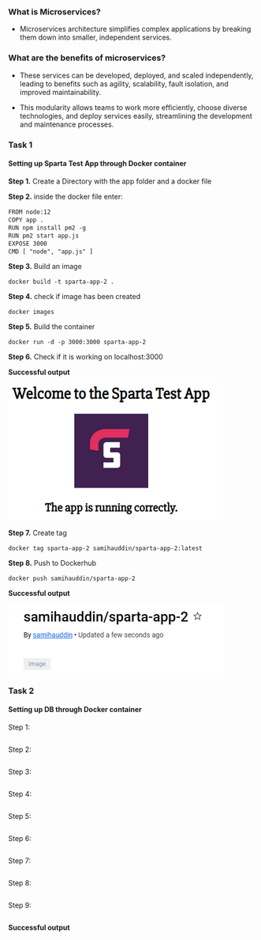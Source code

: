 ### What is Microservices?

- Microservices architecture simplifies complex applications by breaking them down into smaller, independent services.

### What are the benefits of microservices?

- These services can be developed, deployed, and scaled independently, leading to benefits such as agility, scalability, fault isolation, and improved maintainability. <br>


- This modularity allows teams to work more efficiently, choose diverse technologies, and deploy services easily, streamlining the development and maintenance processes.

### Task 1

#### Setting up Sparta Test App through Docker container 

**Step 1.** Create a Directory with the app folder and a docker file

**Step 2.** inside the docker file enter:
```
FROM node:12
COPY app .
RUN npm install pm2 -g
RUN pm2 start app.js
EXPOSE 3000
CMD [ "node", "app.js" ]
```
**Step 3.** Build an image
```
docker build -t sparta-app-2 .
```
**Step 4.** check if image has been created 
```
docker images
```
**Step 5.** Build the container
```
docker run -d -p 3000:3000 sparta-app-2
```
**Step 6.** Check if it is working on localhost:3000

**Successful output**

![alt txt](Images/output.png)

**Step 7.** Create tag 
```
docker tag sparta-app-2 samihauddin/sparta-app-2:latest
```
**Step 8.** Push to Dockerhub 
```
docker push samihauddin/sparta-app-2
```

**Successful output** 

![alt txt](Images/img.png)

### Task 2

#### Setting up DB through Docker container

Step 1:

```

```

Step 2:

```

```

Step 3:

```

```

Step 4:

```

```

Step 5:

```

```

Step 6:

```

```

Step 7:

```

```

Step 8:

```

```

Step 9:

```

```

**Successful output**
